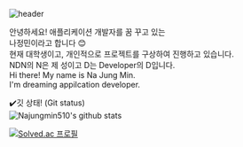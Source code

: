 ![header](https://capsule-render.vercel.app/api?type=slice&color=0:7c92c4,100:7c92c4&height=300&section=header&fontSize=75&rotate=19&fontAlign=65)

안녕하세요! 애플리케이션 개발자를 꿈 꾸고 있는   
나정민이라고 합니다 😊   
현재 대학생이고, 개인적으로 프로젝트를 구상하여 진행하고 있습니다.   
NDN의 N은 제 성이고 D는 Developer의 D입니다.   
Hi there! My name is Na Jung Min.   
I'm dreaming appilcation developer.   

   
✔️깃 상태! (Git status)   
![Najungmin510's github stats](https://github-readme-stats.vercel.app/api?username=Najungmin510&show_icons=true&bg_color=f3f3f3)

[![Solved.ac 프로필](http://mazassumnida.wtf/api/generate_badge?boj=skwjdals0908)](https://solved.ac/skwjdals0908)
